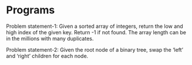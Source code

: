 # Programs
Problem statement-1: 
Given a sorted array of integers, return the low and high index of the given key. Return -1 if not found. The array length can be in the millions with many duplicates.


Problem statement-2: 
Given the root node of a binary tree, swap the ‘left’ and ‘right’ children for each node.
